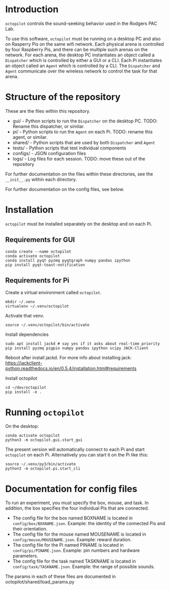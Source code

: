 # Introduction
`octopilot` controls the sound-seeking behavior used in the Rodgers PAC Lab. 

To use this software, `octopilot` must be running on a desktop PC and also on Rasperry Pis on the same wifi network. Each physical arena is controlled by four Raspberry Pis, and there can be multiple such arenas on the network. For each arena, the desktop PC instantiates an object called a `Dispatcher` which is controlled by either a GUI or a CLI. Each Pi instantiates an object called an `Agent` which is controlled by a CLI. The `Dispatcher` and `Agent` communicate over the wireless network to control the task for that arena. 

# Structure of the repository
These are the files within this repository.
* gui/ - Python scripts to run the `Dispatcher` on the desktop PC. TODO: Rename this dispatcher, or similar.
* pi/ - Python scripts to run the `Agent` on each Pi. TODO: rename this agent, or similar.
* shared/ - Python scripts that are used by both `Dispatcher` and `Agent`
* tests/ - Python scripts that test individual components
* configs/ - JSON configuration files
* logs/ - Log files for each session. TODO: move these out of the repository

For further documentation on the files within these directories, see the `__init__.py` within each directory.

For further documentation on the config files, see below.

# Installation
`octopilot` must be installed separately on the desktop and on each Pi.

## Requirements for GUI

    conda create --name octopilot
    conda activate octopilot
    conda install pyqt pyzmq pyqtgraph numpy pandas ipython
    pip install pyqt-toast-notification

## Requirements for Pi

Create a virtual environment called `octopilot`.

    mkdir ~/.venv
    virtualenv ~/.venv/octopilot

Activate that venv.

    source ~/.venv/octopilot/bin/activate 

Install dependencies

    sudo apt install jackd # say yes if it asks about real-time priority
    pip install pyzmq pigpio numpy pandas ipython scipy JACK-Client

Reboot after install jackd. For more info about installing jack: https://jackclient-python.readthedocs.io/en/0.5.4/installation.html#requirements

Install octopilot

    cd ~/dev/octopilot
    pip install -e .

# Running `octopilot`
On the desktop:

    conda activate octopilot
    python3 -m octopilot.gui.start_gui

The present version will automatically connect to each Pi and start `octopilot` on each Pi. Alternatively you can start it on the Pi like this:

    source ~/.venv/py3/bin/activate
    python3 -m octopilot.pi.start_cli

# Documentation for config files

To run an experiment, you must specify the box, mouse, and task. In addition, the box specifies the four individual Pis that are connected.

* The config file for the box named BOXNAME is located in `config/box/BOXNAME.json`. Example: the identity of the connected Pis and their orientation.
* The config file for the mouse named MOUSENAME is located in `config/mouse/MOUSENAME.json`. Example: reward duration. 
* The config file for the Pi named PINAME is located in `config/pi/PINAME.json`. Example: pin numbers and hardware parameters.
* The config file for the task named TASKNAME is located in `config/task/TASKNAME.json`. Example: the range of possible sounds.

The params in each of these files are documented in octopilot/shared/load_params.py
